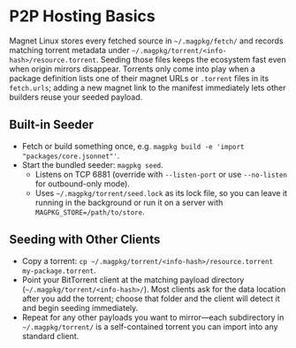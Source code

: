 # P2P Hosting Basics

Magnet Linux stores every fetched source in `~/.magpkg/fetch/` and records matching torrent metadata under `~/.magpkg/torrent/<info-hash>/resource.torrent`. Seeding those files keeps the ecosystem fast even when origin mirrors disappear. Torrents only come into play when a package definition lists one of their magnet URLs or `.torrent` files in its `fetch.urls`; adding a new magnet link to the manifest immediately lets other builders reuse your seeded payload.

## Built-in Seeder
- Fetch or build something once, e.g. `magpkg build -e 'import "packages/core.jsonnet"'`.
- Start the bundled seeder: `magpkg seed`.
  - Listens on TCP 6881 (override with `--listen-port` or use `--no-listen` for outbound-only mode).
  - Uses `~/.magpkg/torrent/seed.lock` as its lock file, so you can leave it running in the background or run it on a server with `MAGPKG_STORE=/path/to/store`.

## Seeding with Other Clients
- Copy a torrent: `cp ~/.magpkg/torrent/<info-hash>/resource.torrent my-package.torrent`.
- Point your BitTorrent client at the matching payload directory (`~/.magpkg/torrent/<info-hash>/`). Most clients ask for the data location after you add the torrent; choose that folder and the client will detect it and begin seeding immediately.
- Repeat for any other payloads you want to mirror—each subdirectory in `~/.magpkg/torrent/` is a self-contained torrent you can import into any standard client.
